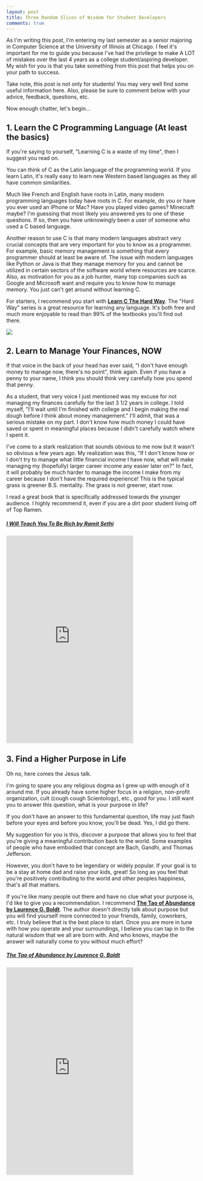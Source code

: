 ```yaml
---
layout: post
title: Three Random Slices of Wisdom for Student Developers
comments: true
---
```


As I'm writing this post, I'm entering my last semester as a senior majoring in Computer Science at the University of Illinois at Chicago. I feel it's important for me to guide you because I've had the privilege to make A LOT of mistakes over the last 4 years as a college student/aspiring developer. My wish for you is that you take something from this post that helps you on your path to success.

Take note, this post is not only for students! You may very well find some useful information here. Also, please be sure to comment below with your advice, feedback, questions, etc.

Now enough chatter, let's begin...

## 1. Learn the C Programming Language (At least the basics)

If you're saying to yourself, "Learning C is a waste of my time", then I suggest you read on.

You can think of C as the Latin language of the programming world. If you learn Latin, it's really easy to learn new Western based languages as they all have common similarities.

Much like French and English have roots in Latin, many modern programming languages today have roots in C. For example, do you or have you ever used an iPhone or Mac? Have you played video games? Minecraft maybe? I'm guessing that most likely you answered yes to one of these questions. If so, then you have unknowingly been a user of someone who used a C based language.

Another reason to use C is that many modern languages abstract very crucial concepts that are very important for you to know as a programmer. For example, basic memory management is something that every programmer should at least be aware of. The issue with modern languages like Python or Java is that they manage memory for you and cannot be utilized in certain sectors of the software world where resources are scarce. Also, as motivation for you as a job hunter, many top companies such as Google and Microsoft want and require you to know how to manage memory. You just can't get around without learning C.

For starters, I recommend you start with **[Learn C The Hard Way](http://c.learncodethehardway.org/book/)**. The "Hard Way" series is a great resource for learning any language. It's both free and much more enjoyable to read than 99% of the textbooks you'll find out there.

<a href="http://c.learncodethehardway.org/book/"><img src="http://t2.gstatic.com/images?q=tbn:ANd9GcR3c8vCiW8JbLKPa28ioUTPqeZBszCz2oFb8hBe8-kFZqHmpUch"></a>

## 2. Learn to Manage Your Finances, NOW

If that voice in the back of your head has ever said, "I don't have enough money to manage now, there's no point", think again. Even if you have a penny to your name, I think you should think very carefully how you spend that penny.

As a student, that very voice I just mentioned was my excuse for not managing my finances carefully for the last 3 1/2 years in college. I told myself, "I'll wait until I'm finished with college and I begin making the real dough before I think about money management." I'll admit, that was a serious mistake on my part. I don't know how much money I could have saved or spent in meaningful places because I didn't carefully watch where I spent it.

I've come to a stark realization that sounds obvious to me now but it wasn't so obvious a few years ago. My realization was this, "If I don't know how or I don't try to manage what little financial income I have now, what will make managing my (hopefully) larger career income any easier later on?" In fact, it will probably be much harder to manage the income I make from my career because I don't have the required experience! This is the typical grass is greener B.S. mentality. The grass is not greener, start now.

I read a great book that is specifically addressed towards the younger audience. I highly recommend it, even if you are a dirt poor student living off of Top Ramen.

##### [I Will Teach You To Be Rich by Ramit Sethi](https://read.amazon.com/kp/embed?asin=B004WL4BW6&preview=newtab&linkCode=kpe&ref_=cm_sw_r_kb_dp_FqYJwb1A8QS9P)

<iframe type="text/html" width="336" height="550" frameborder="0" allowfullscreen style="max-width:100%" src="https://read.amazon.com/kp/card?asin=B004WL4BW6&preview=inline&linkCode=kpe&ref_=cm_sw_r_kb_dp_FqYJwb1A8QS9P" >
</iframe>

## 3. Find a Higher Purpose in Life

Oh no, here comes the Jesus talk.

I'm going to spare you any religious dogma as I grew up with enough of it around me. If you already have some higher focus in a religion, non-profit organization, cult (cough cough Scientology), etc., good for you. I still want you to answer this question, what is your purpose in life?

If you don't have an answer to this fundamental question, life may just flash before your eyes and before you know, you'll be dead. Yes, I did go there.

My suggestion for you is this, discover a purpose that allows you to feel that you're giving a meaningful contribution back to the world.  Some examples of people who have embodied that concept are Bach, Gandhi, and Thomas Jefferson.

However, you don't have to be legendary or widely popular. If your goal is to be a stay at home dad and raise your kids, great! So long as you feel that you're positively contributing to the world and other peoples happiness, that's all that matters.

If you're like many people out there and have no clue what your purpose is, I'd like to give you a recommendation. I recommend **[The Tao of Abundance by Laurence G. Boldt](https://read.amazon.com/kp/embed?asin=B002SR2PXI&preview=newtab&linkCode=kpe&ref_=cm_sw_r_kb_dp_RLYJwb0EEK7J6)**. The author doesn't directly talk about purpose but you will find yourself more connected to your friends, family, coworkers, etc. I truly believe that is the best place to start. Once you are more in tune with how you operate and your surroundings, I believe you can tap in to the natural wisdom that we all are born with. And who knows, maybe the answer will naturally come to you without much effort?

##### [The Tao of Abundance by Laurence G. Boldt](https://read.amazon.com/kp/embed?asin=B002SR2PXI&preview=newtab&linkCode=kpe&ref_=cm_sw_r_kb_dp_RLYJwb0EEK7J6)
<iframe type="text/html" width="336" height="550" frameborder="0" allowfullscreen style="max-width:100%" src="https://read.amazon.com/kp/card?asin=B002SR2PXI&preview=inline&linkCode=kpe&ref_=cm_sw_r_kb_dp_RLYJwb0EEK7J6" ></iframe>

